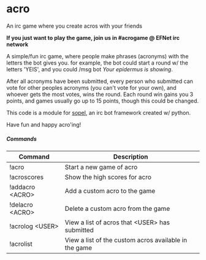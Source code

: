 # acro
An irc game where you create acros with your friends

**If you just want to play the game, join us in #acrogame @ EFNet irc network**

A simple/fun irc game, where people make phrases (acronyms) with the letters the bot gives you. for example, the bot could start a round w/ the letters 'YEIS', and you could /msg bot *Your epidermus is showing*.

After all acronyms have been submitted, every person who submitted can vote for other peoples acronyms (you can't vote for your own), and whoever gets the most votes, wins the round. Each round win gains you 3 points, and games usually go up to 15 points, though this could be changed.

This code is a module for [sopel](https://github.com/sopel-irc/sopel), an irc bot framework created w/ python.

Have fun and happy acro'ing!

##### Commands
| Command | Description |
| --- | --- |
| !acro | Start a new game of acro |
| !acroscores | Show the high scores for acro |
| !addacro \<ACRO> | Add a custom acro to the game |
| !delacro \<ACRO> | Delete a custom acro from the game |
| !acrolog \<USER> | View a list of acros that \<USER> has submitted |
| !acrolist | View a list of the custom acros available in the game |


